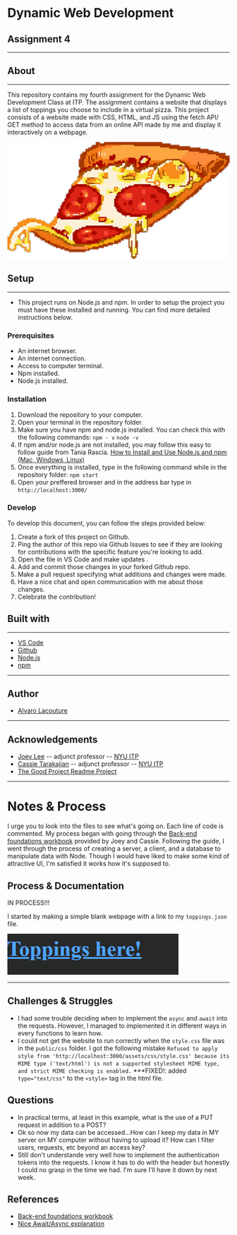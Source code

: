 # Dynamic Web Development 
## Assignment 4
***
## About
***
This repository contains my fourth assignment for the Dynamic Web Development Class at ITP. The assignment contains a website that displays a list of toppings you choose to include in a virtual pizza. This project consists of a website made with CSS, HTML, and JS using the fetch API/ GET method to access data from an online API made by me and display it interactively on a webpage. 

![8 bit pizza image](public/assets/pizza.png)

## Setup
***

 - This project runs on Node.js and npm. In order to setup the project you must have these installed and running. You can find more detailed instructions below.
  

### Prerequisites

 -  An internet browser.
 -  An internet connection.
 -  Access to computer terminal.
 -  Npm installed.
 -  Node.js installed.

### Installation

  1. Download the repository to your computer.
  2. Open your terminal in the repository folder.
  3. Make sure you have npm and node.js installed. You can check this with the following commands:
   `npm - v` 
   `node -v`
  4. If npm and/or node.js are not installed, you may follow this easy to follow guide from Tania Rascia. [How to Install and Use Node.js and npm (Mac, Windows, Linux)](https://www.taniarascia.com/how-to-install-and-use-node-js-and-npm-mac-and-windows/)
  5. Once everything is installed, type in the following command while in the repository folder:
  `npm start`
  6. Open your preffered browser and in the address bar type in `http://localhost:3000/`


### Develop

To develop this document, you can follow the steps provided below:
1. Create a fork of this project on Github.
2. Ping the author of this repo via Github Issues to see if they are looking for contributions with the specific feature you're looking to add.
3. Open the file in VS Code and make updates .
4. Add and commit those changes in your forked Github repo.
5. Make a pull request specifying what additions and changes were made.
6. Have a nice chat and open communication with me about those changes. 
7. Celebrate the contribution! 

## Built with
***
* [VS Code](https://code.visualstudio.com/)
* [Github](https://github.com)
* [Node.js](https://nodejs.org)
* [npm](npmjs.com)

***
## Author

* [Alvaro Lacouture](https://alvarolacouture.com) 

***
## Acknowledgements

* [Joey Lee](https://jk-lee.com) -- adjunct professor -- [NYU ITP](https://itp.nyu.edu)
* [Cassie Tarakajian](https://cassietarakajian.com/) -- adjunct professor -- [NYU ITP](https://itp.nyu.edu)
* [The Good Project Readme Project](https://github.com/itp-dwd/2020-spring/blob/master/templates/readme-template.md)

***
# Notes & Process

I urge you to look into the files to see what's going on. Each line of code is commented.
My process began with going through the [Back-end foundations workbook](https://github.com/itp-dwd/back-end-foundations-workbook) provided by Joey and Cassie. Following the guide, I went through the process of creating a server, a client, and a database to manipulate data with Node. Though I would have liked to make some kind of attractive UI, I'm satisfied it works how it's supposed to.

## Process & Documentation
IN PROCESS!!!

I started by making a simple blank webpage with a link to my `toppings.json` file.

![Link to my API/Pizza topping in JSON format.](public/assets/process0.png)



***

## Challenges & Struggles

- I had some trouble deciding when to implement the `async` and `await` into the requests. However, I managed to implemented it in different ways in every functions to learn how.
- I could not get the website to run correctly when the `style.css` file was in the `public/css` folder. I got the following mistake `Refused to apply style from 'http://localhost:3000/assets/css/style.css' because its MIME type ('text/html') is not a supported stylesheet MIME type, and strict MIME checking is enabled.`
***FIXED!: added `type="text/css"` to the `<style>` tag in the html file.

## Questions
- In practical terms, at least in this example, what is the use of a PUT request in addition to a POST?
- Ok so now my data can be accessed...How can I keep my data in MY server on MY computer without having to upload it? How can I filter users, requests, etc beyond an access key?
- Still don't understande very well how to implement the authentication tokens into the requests. I know it has to do with the header but honestly I could no grasp in the time we had. I'm sure I'll have it down by next week.


## References
 -  [Back-end foundations workbook](https://github.com/itp-dwd/back-end-foundations-workbook)
 -  [Nice Await/Async explanation](https://dev.to/johnpaulada/synchronous-fetch-with-asyncawait)

